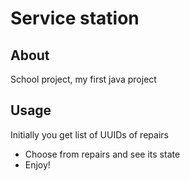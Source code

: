 # Service station

## About

School project, my first java project

## Usage

Initially you get list of UUIDs of repairs

- Choose from repairs and see its state
- Enjoy!
